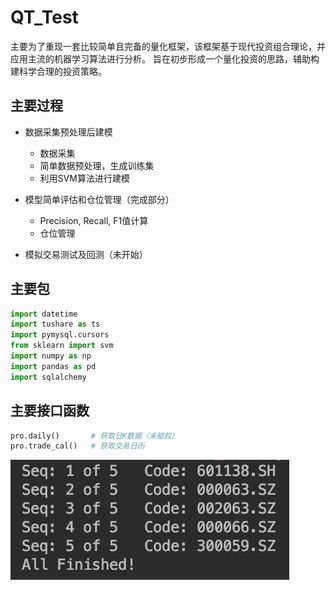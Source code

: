 # QT_Test

主要为了重现一套比较简单且完备的量化框架，该框架基于现代投资组合理论，并应用主流的机器学习算法进行分析。 旨在初步形成一个量化投资的思路，辅助构建科学合理的投资策略。

## 主要过程

- 数据采集预处理后建模
  - 数据采集
  - 简单数据预处理，生成训练集
  - 利用SVM算法进行建模

- 模型简单评估和仓位管理（完成部分）
  - Precision, Recall, F1值计算
  -  仓位管理

- 模拟交易测试及回测（未开始）

## 主要包
```python
import datetime
import tushare as ts
import pymysql.cursors
from sklearn import svm
import numpy as np
import pandas as pd
import sqlalchemy
```

## 主要接口函数
```python
pro.daily()       # 获取日K数据（未赋权）
pro.trade_cal()   # 获取交易日历
```

![](./imag/Loading_Data.png)
